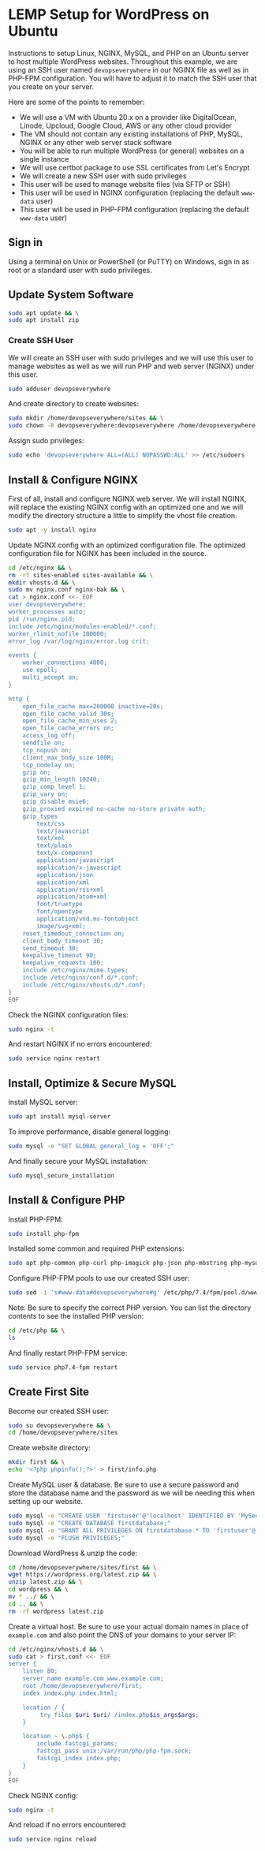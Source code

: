 # LEMP Setup for WordPress on Ubuntu
Instructions to setup Linux, NGINX, MySQL, and PHP on an Ubuntu server to host multiple WordPress websites. Throughout this example, we are using an SSH user named `devopseverywhere` in our NGINX file as well as in PHP-FPM configuration. You will have to adjust it to match the SSH user that you create on your server.

Here are some of the points to remember:

- We will use a VM with Ubuntu 20.x on a provider like DigitalOcean, Linode, Upcloud, Google Cloud, AWS or any other cloud provider
- The VM should not contain any existing installations of PHP, MySQL, NGINX or any other web server stack software
- You will be able to run multiple WordPress (or general) websites on a single instance
- We will use certbot package to use SSL certificates from Let's Encrypt
- We will create a new SSH user with sudo privileges
- This user will be used to manage website files (via SFTP or SSH)
- This user will be used in NGINX configuration (replacing the default `www-data` user)
- This user will be used in PHP-FPM configuration (replacing the default `www-data` user)

## Sign in
Using a terminal on Unix or PowerShell (or PuTTY) on Windows, sign in as root or a standard user with sudo privileges.

## Update System Software

```bash
sudo apt update && \
sudo apt install zip
```

### Create SSH User
We will create an SSH user with sudo privileges and we will use this user to manage websites as well as we will run PHP and web server (NGINX) under this user.

```bash
sudo adduser devopseverywhere
```

And create directory to create websites:
```bash
sudo mkdir /home/devopseverywhere/sites && \
sudo chown -R devopseverywhere:devopseverywhere /home/devopseverywhere
```

Assign sudo privileges:
```bash
sudo echo 'devopseverywhere ALL=(ALL) NOPASSWD:ALL' >> /etc/sudoers
```

## Install & Configure NGINX
First of all, install and configure NGINX web server. We will install NGINX, will replace the existing NGINX config with an optimized one and we will modify the directory structure a little to simplify the vhost file creation.

```bash
sudo apt -y install nginx
```

Update NGINX config with an optimized configuration file. The optimized configuration file for NGINX has been included in the source.
```bash
cd /etc/nginx && \
rm -rf sites-enabled sites-available && \
mkdir vhosts.d && \
sudo mv nginx.conf nginx-bak && \
cat > nginx.conf <<- EOF
user devopseverywhere;
worker_processes auto;
pid /run/nginx.pid;
include /etc/nginx/modules-enabled/*.conf;
worker_rlimit_nofile 100000;
error_log /var/log/nginx/error.log crit;

events {
    worker_connections 4000;
    use epoll;
    multi_accept on;
}

http {
    open_file_cache max=200000 inactive=20s;
    open_file_cache_valid 30s;
    open_file_cache_min_uses 2;
    open_file_cache_errors on;
    access_log off;
    sendfile on;
    tcp_nopush on;
    client_max_body_size 100M;
    tcp_nodelay on;
    gzip on;
    gzip_min_length 10240;
    gzip_comp_level 1;
    gzip_vary on;
    gzip_disable msie6;
    gzip_proxied expired no-cache no-store private auth;
    gzip_types
        text/css
        text/javascript
        text/xml
        text/plain
        text/x-component
        application/javascript
        application/x-javascript
        application/json
        application/xml
        application/rss+xml
        application/atom+xml
        font/truetype
        font/opentype
        application/vnd.ms-fontobject
        image/svg+xml;
    reset_timedout_connection on;
    client_body_timeout 30;
    send_timeout 30;
    keepalive_timeout 90;
    keepalive_requests 100;
    include /etc/nginx/mime.types;
    include /etc/nginx/conf.d/*.conf;
    include /etc/nginx/vhosts.d/*.conf;
}
EOF
```

Check the NGINX configuration files:

```bash
sudo nginx -t
```

And restart NGINX if no errors encountered:
```bash
sudo service nginx restart
```

## Install, Optimize & Secure MySQL
Install MySQL server:
```bash
sudo apt install mysql-server
```
To improve performance, disable general logging:
```bash
sudo mysql -e "SET GLOBAL general_log = 'OFF';"
```
And finally secure your MySQL installation:
```bash
sudo mysql_secure_installation
```

## Install & Configure PHP
Install PHP-FPM:
```bash
sudo install php-fpm
```

Installed some common and required PHP extensions:
```bash
sudo apt php-common php-curl php-imagick php-json php-mbstring php-mysql php-xml php-zip php-bcmath php-gd php-intl php-ssh2
```

Configure PHP-FPM pools to use our created SSH user:

```bash
sudo sed -i 's#www-data#devopseverywhere#g' /etc/php/7.4/fpm/pool.d/www.conf
```

Note: Be sure to specify the correct PHP version. You can list the directory contents to see the installed PHP version:
```bash
cd /etc/php && \
ls
```

And finally restart PHP-FPM service:

```bash
sudo service php7.4-fpm restart
```

## Create First Site
Become our created SSH user:
```bash
sudo su devopseverywhere && \
cd /home/devopseverywhere/sites
```
Create website directory:
```bash
mkdir first && \
echo '<?php phpinfo();?>' > first/info.php
```

Create MySQL user & database. Be sure to use a secure password and store the database name and the password as we will be needing this when setting up our website.
```bash
sudo mysql -e "CREATE USER 'firstuser'@'localhost' IDENTIFIED BY 'MySecurePassword135';"
sudo mysql -e "CREATE DATABASE firstdatabase;"
sudo mysql -e "GRANT ALL PRIVILEGES ON firstdatabase.* TO 'firstuser'@'localhost';"
sudo mysql -e "FLUSH PRIVILEGES;"
```

Download WordPress & unzip the code:
```bash
cd /home/devopseverywhere/sites/first && \
wget https://wordpress.org/latest.zip && \
unzip latest.zip && \
cd wordpress && \
mv * ../ && \
cd .. && \
rm -rf wordpress latest.zip
```

Create a virtual host. Be sure to use your actual domain names in place of `example.com` and also point the DNS of your domains to your server IP:
```bash
cd /etc/nginx/vhosts.d && \
sudo cat > first.conf <<- EOF
server {
    listen 80;
    server_name example.com www.example.com;
    root /home/devopseverywhere/first;
    index index.php index.html;

    location / {
         try_files $uri $uri/ /index.php$is_args$args;
    }

    location ~ \.php$ {
        include fastcgi_params;
        fastcgi_pass unix:/var/run/php/php-fpm.sock;
        fastcgi_index index.php;
    }
}
EOF
```

Check NGINX config:
```bash
sudo nginx -t
```

And reload if no errors encountered:
```bash
sudo service nginx reload
```
